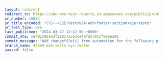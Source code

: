 ```yaml
---
layout: redirect
redirect_to: https://a8c-woo-test-reports.s3.amazonaws.com/public/pr/45984/e2e/index.html
pr_number: 45984
pr_title_encoded: "CYS+-+E2E+tests%3A+Add+footer+section+e2e+tests"
pr_test_type: e2e
last_published: "2024-03-27 12:17:50 +0000"
commit_sha: ce492390a8df210c725b3ce4afdb7913fe96e28e
commit_message: "Add changefile(s) from automation for the following project(s): wooco…"
branch_name: 45344-e2e-tests-cys-footer
passed: false
---
```

